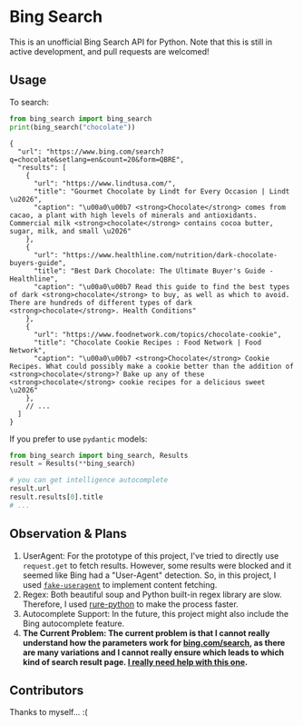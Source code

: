 # Bing Search
This is an unofficial Bing Search API for Python. Note that this is still in active development, and pull requests are welcomed!

## Usage
To search:
```py
from bing_search import bing_search
print(bing_search("chocolate"))
```
```jsonc
{
  "url": "https://www.bing.com/search?q=chocolate&setlang=en&count=20&form=QBRE",
  "results": [
    {
      "url": "https://www.lindtusa.com/",
      "title": "Gourmet Chocolate by Lindt for Every Occasion | Lindt \u2026",
      "caption": "\u00a0\u00b7 <strong>Chocolate</strong> comes from cacao, a plant with high levels of minerals and antioxidants. Commercial milk <strong>chocolate</strong> contains cocoa butter, sugar, milk, and small \u2026"
    },
    {
      "url": "https://www.healthline.com/nutrition/dark-chocolate-buyers-guide",
      "title": "Best Dark Chocolate: The Ultimate Buyer's Guide - Healthline",
      "caption": "\u00a0\u00b7 Read this guide to find the best types of dark <strong>chocolate</strong> to buy, as well as which to avoid. There are hundreds of different types of dark <strong>chocolate</strong>. Health Conditions"
    },
    {
      "url": "https://www.foodnetwork.com/topics/chocolate-cookie",
      "title": "Chocolate Cookie Recipes : Food Network | Food Network",
      "caption": "\u00a0\u00b7 <strong>Chocolate</strong> Cookie Recipes. What could possibly make a cookie better than the addition of <strong>chocolate</strong>? Bake up any of these <strong>chocolate</strong> cookie recipes for a delicious sweet \u2026"
    },
    // ...
  ]
}
```

If you prefer to use `pydantic` models:
```py
from bing_search import bing_search, Results
result = Results(**bing_search)

# you can get intelligence autocomplete
result.url
result.results[0].title
# ...
```

## Observation & Plans
1. UserAgent: For the prototype of this project, I've tried to directly use `request.get` to fetch results. However, some results were blocked and it seemed like Bing had a "User-Agent" detection. So, in this project, I used [`fake-useragent`](https://pypi.org/project/fake-useragent) to implement content fetching.
2. Regex: Both beautiful soup and Python built-in regex library are slow. Therefore, I used [rure-python](https://github.com/davidblewett/rure-python) to make the process faster.
3. Autocomplete Support: In the future, this project might also include the Bing autocomplete feature.
4. **The Current Problem: The current problem is that I cannot really understand how the parameters work for [bing.com/search](https://bing.com/search), as there are many variations and I cannot really ensure which leads to which kind of search result page. [I really need help with this one](https://github.com/bloop-tw/bing-search/issues/new).**

## Contributors
Thanks to myself... :(
